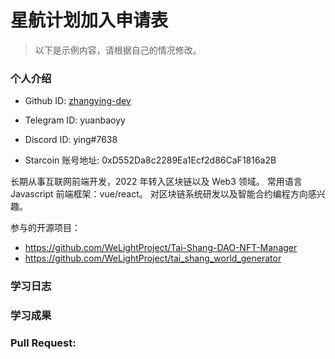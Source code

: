 # 星航计划加入申请表

> 以下是示例内容，请根据自己的情况修改。

### 个人介绍

- Github ID: [zhangying-dev](https://github.com/zhangying-dev)

- Telegram ID: yuanbaoyy

- Discord ID: ying#7638

- Starcoin 账号地址: 0xD552Da8c2289Ea1Ecf2d86CaF1816a2B

长期从事互联网前端开发，2022 年转入区块链以及 Web3 领域。
常用语言 Javascript 前端框架：vue/react。
对区块链系统研发以及智能合约编程方向感兴趣。

参与的开源项目：

- https://github.com/WeLightProject/Tai-Shang-DAO-NFT-Manager
- https://github.com/WeLightProject/tai_shang_world_generator

### 学习日志

>

### 学习成果

<!-- > 提供学习成果证明，可以是对项目贡献的 Pull Request 链接，文档链接，公开的技术文章视频等教程，以及学习过程中制作的独立的 DApp 项目 -->

### Pull Request:

